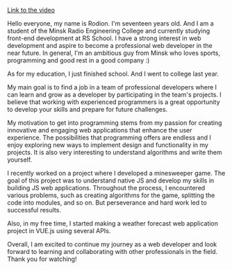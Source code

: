 [Link to the video](https://youtu.be/rmCmsU8TekM)

Hello everyone, my name is Rodion. I'm seventeen years old. 
And I am a student of the Minsk Radio Engineering College and currently studying front-end development at RS School. 
I have a strong interest in web development and aspire to become a professional web developer in the near future.
In general, I'm an ambitious guy from Minsk who loves sports, programming and good rest in a good company :)

As for my education, I just finished school. And I went to college last year.

My main goal is to find a job in a team of professional developers where I can learn and grow as a developer by participating in the team's projects. 
I believe that working with experienced programmers is a great opportunity to develop your skills and prepare for future challenges.

My motivation to get into programming stems from my passion for creating innovative and engaging web applications that enhance the user experience. 
The possibilities that programming offers are endless and I enjoy exploring new ways to implement design and functionality in my projects. 
It is also very interesting to understand algorithms and write them yourself.

I recently worked on a project where I developed a minesweeper game. 
The goal of this project was to understand native JS and develop my skills in building JS web applications. 
Throughout the process, I encountered various problems, such as creating algorithms for the game, splitting the code into modules, and so on. 
But perseverance and hard work led to successful results.

Also, in my free time, I started making a weather forecast web application project in VUE.js using several APIs.

Overall, I am excited to continue my journey as a web developer and look forward to learning and collaborating with other professionals in the field. Thank you for watching!
